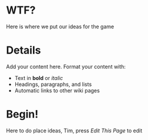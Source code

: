 # WTF? #
Here is where we put our ideas for the game


# Details #

Add your content here.  Format your content with:
  * Text in **bold** or _italic_
  * Headings, paragraphs, and lists
  * Automatic links to other wiki pages

# Begin! #
Here to do place ideas, Tim, press _Edit This Page_ to edit